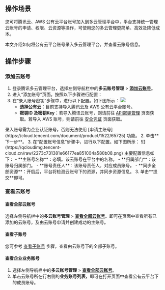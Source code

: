 ## 操作场景

您可将腾讯云、AWS 公有云平台账号加入到多云管理平台中，平台支持统一管理云账号的申请、权限、云资源等操作，可使用您的多云管理更简单、高效及降低成本。

本文介绍如何将公有云平台账号录入多云管理平台，并查看云账号信息。



## 操作步骤

### 添加云账号
1. 登录腾讯多云管理平台，选择左侧导航栏中的**多云账号管理** > **[添加云账号](https://cmp.tencent.cn/account/enter)**。
2. 进入“添加账号”页面。按照以下步骤进行配置：
 1. 在“录入账号密钥”步骤中，进行以下配置。如下图所示：
![](https://qcloudimg.tencent-cloud.cn/raw/01d44f816a2b186fa30d3b92ab6e1580.png)
    - **选择公有云**：目前支持导入腾讯云及 AWS 公有云平台账号。
    - **密钥ID 及密钥Key**：若导入腾讯云账号，则请前往 [API密钥管理](https://console.cloud.tencent.com/cam/capi) 页面获取。若导入 AWS 账号，则请前往 [安全凭证](https://console.aws.amazon.com/iam/home?region=us-west-2#/security_credentials) 页面获取。
<dx-alert infotype="explain" title="">
录入账号需为企业认证账号，否则无法使用 [申请主账号](https://cloud.tencent.com/document/product/1522/65725) 功能。
</dx-alert>
  2. 单击**下一步**。
  3. 在“配置账号信息”步骤中，进行以下配置。如下图所示：
![](https://qcloudimg.tencent-cloud.cn/raw/2273c731381e66177ea851004a580b08.png)
 主要配置信息如下：
    - **主账号名称**：必填。该云账号在平台中的名称。
    - **归属部门**：该账号归属部门。
    - **账号责任人**：该账号责任人，对应成员账号。
    - **同步全部资源**：开启后，平台将检测云账号下的资源，并同步资源信息。
3. 单击**提交**即可。



###  查看云账号

#### 查看全部云账号
选择左侧导航栏中的**多云账号管理** > **[查看全部云账号](https://cmp.tencent.cn/account)**。即可在页面中查看所有已添加的云账号，及由云账号申请并创建成功的主账号。


#### 查看子账号
您可参考 [查看子账号](https://cloud.tencent.com/document/product/1522/65726#viewAccount) 步骤，查看由云账号下的全部子账号。

#### 查看企业业务账号[](id:businessAccount)
1. 选择左侧导航栏中的**多云账号管理** > **[查看全部云账号](https://cmp.tencent.cn/account)**。
2. 单击云账号所在行右侧的**业务账号列表**，即可在打开页面中查看公有云平台下的成员账号。






